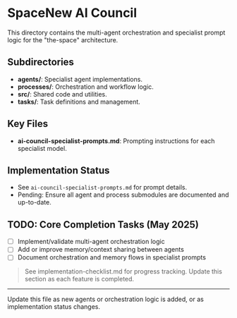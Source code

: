 # SpaceNew AI Council

This directory contains the multi-agent orchestration and specialist prompt logic for the "the-space" architecture.

## Subdirectories

- **agents/**: Specialist agent implementations.
- **processes/**: Orchestration and workflow logic.
- **src/**: Shared code and utilities.
- **tasks/**: Task definitions and management.

## Key Files

- **ai-council-specialist-prompts.md**: Prompting instructions for each specialist model.

## Implementation Status

- See `ai-council-specialist-prompts.md` for prompt details.
- Pending: Ensure all agent and process submodules are documented and up-to-date.

## TODO: Core Completion Tasks (May 2025)

- [ ] Implement/validate multi-agent orchestration logic
- [ ] Add or improve memory/context sharing between agents
- [ ] Document orchestration and memory flows in specialist prompts

> See implementation-checklist.md for progress tracking. Update this section as each feature is completed.

---

Update this file as new agents or orchestration logic is added, or as implementation status changes.
